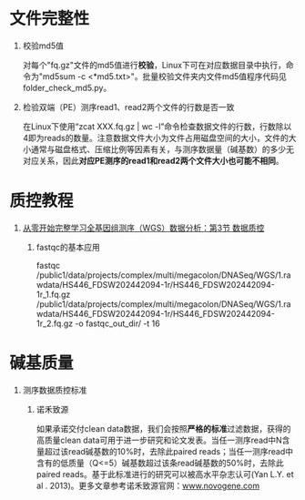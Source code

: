 # 文件完整性

1. 校验md5值

    对每个"fq.gz"文件的md5值进行**校验**，Linux下可在对应数据目录中执行，命令为"md5sum -c <*md5.txt>"。批量校验文件夹内文件md5值程序代码见folder_check_md5.py。

2. 检验双端（PE）测序read1、read2两个文件的行数是否一致

    在Linux下使用“zcat XXX.fq.gz | wc -l”命令检查数据文件的行数，行数除以4即为reads的数量。注意数据文件大小为文件占用磁盘空间的大小，文件的大小通常与磁盘格式、压缩比例等因素有关，与测序数据量（碱基数）的多少无对应关系，因此**对应PE测序的read1和read2两个文件大小也可能不相同**。

# 质控教程

1. [从零开始完整学习全基因组测序（WGS）数据分析：第3节 数据质控](https://www.jianshu.com/p/36891a89ed6e)

    1. fastqc的基本应用
        
        fastqc /public1/data/projects/complex/multi/megacolon/DNASeq/WGS/1.rawdata/HS446_FDSW202442094-1r/HS446_FDSW202442094-1r_1.fq.gz /public1/data/projects/complex/multi/megacolon/DNASeq/WGS/1.rawdata/HS446_FDSW202442094-1r/HS446_FDSW202442094-1r_2.fq.gz -o fastqc_out_dir/ -t 16

# 碱基质量

1. 测序数据质控标准

    1. 诺禾致源

        如果承诺交付clean data数据，我们会按照**严格的标准**过滤数据，获得的高质量clean data可用于进一步研究和论文发表。当任一测序read中N含量超过该read碱基数的10%时，去除此paired reads；当任一测序read中含有的低质量（Q<=5）碱基数超过该条read碱基数的50%时，去除此paired reads。基于此标准进行的研究可以被高水平杂志认可(Yan L.Y. et al . 2013)。更多文章参考诺禾致源官网：www.novogene.com